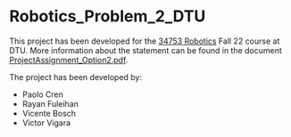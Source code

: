 # Robotics_Problem_2_DTU

This project has been developed for the [34753 Robotics](https://kurser.dtu.dk/course/34753) Fall 22 course at DTU. More information about the statement can be found in the document [ProjectAssignment_Option2.pdf](ProjectAssignment_Option2.pdf).

The project has been developed by:
- Paolo Cren
- Rayan Fuleihan
- Vicente Bosch
- Victor Vigara

